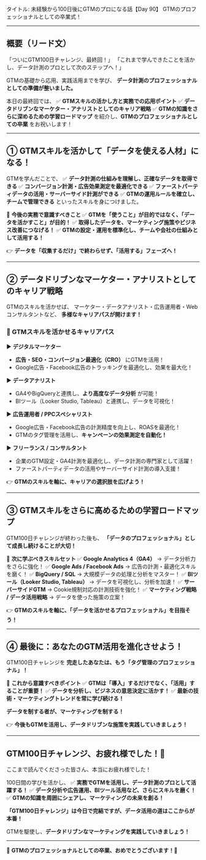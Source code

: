 タイトル: 未経験から100日後にGTMのプロになる話【Day 90】
GTMのプロフェッショナルとしての卒業式！

---

## **概要（リード文）**

「ついにGTM100日チャレンジ、最終回！」
「これまで学んできたことを活かし、データ計測のプロとして次のステップへ！」

GTMの基礎から応用、実践活用までを学び、
**データ計測のプロフェッショナルとしての準備が整いました。**

本日の最終回では、
✅ **GTMスキルの活かし方と実務での応用ポイント**
✅ **データドリブンなマーケター・アナリストとしてのキャリア戦略**
✅ **GTMの知識をさらに深めるための学習ロードマップ**
を紹介し、**GTMのプロフェッショナルとしての卒業** をお祝いします！

---

## **① GTMスキルを活かして「データを使える人材」になる！**

GTMを学んだことで、
✅ **データ計測の仕組みを理解し、正確なデータを取得できる**
✅ **コンバージョン計測・広告効果測定を最適化できる**
✅ **ファーストパーティデータの活用・サーバーサイド計測ができる**
✅ **GTMの運用ルールを確立し、チームで管理できる**
といったスキルを身につけました。

📌 **今後の実務で意識すべきこと**
✅ **GTMを「使うこと」が目的ではなく、「データを活かすこと」が目的！**
✅ **取得したデータを、マーケティング施策やビジネス改善につなげる！**
✅ **GTMの設定・運用を標準化し、チームや会社の仕組みとして活用する！**

👉 **データを「収集するだけ」で終わらせず、「活用する」フェーズへ！**

---

## **② データドリブンなマーケター・アナリストとしてのキャリア戦略**

GTMのスキルを活かせば、
マーケター・データアナリスト・広告運用者・Webコンサルタントなど、
**多様なキャリアパスが開けます！**

### **🔹 GTMスキルを活かせるキャリアパス**

▶ **デジタルマーケター**
- **広告・SEO・コンバージョン最適化（CRO）** にGTMを活用！
- Google広告・Facebook広告のトラッキングを最適化し、効果を最大化！

▶ **データアナリスト**
- GA4やBigQueryと連携し、**より高度なデータ分析** が可能！
- BIツール（Looker Studio, Tableau）と連携し、データを可視化！

▶ **広告運用者 / PPCスペシャリスト**
- Google広告・Facebook広告の計測精度を向上し、ROASを最適化！
- GTMのタグ管理を活用し、**キャンペーンの効果測定を自動化！**

▶ **フリーランス / コンサルタント**
- 企業のGTM設定・GA4計測を最適化し、データ計測の専門家として活躍！
- ファーストパーティデータの活用やサーバーサイド計測の導入支援！

👉 **GTMのスキルを軸に、キャリアの選択肢を広げよう！**

---

## **③ GTMスキルをさらに高めるための学習ロードマップ**

GTM100日チャレンジが終わった後も、
**「データのプロフェッショナル」として成長し続けることが大切！**

📌 **次に学ぶべきスキルセット**
✅ **Google Analytics 4（GA4）** → データ分析力をさらに強化！
✅ **Google Ads / Facebook Ads** → 広告の計測・最適化スキルを磨く！
✅ **BigQuery / SQL** → 大規模データの処理と分析をマスター！
✅ **BIツール（Looker Studio, Tableau）** → データを可視化し、分析を加速！
✅ **サーバーサイドGTM** → Cookie規制対応の計測技術を強化！
✅ **マーケティング戦略 / データ活用戦略** → データを使った施策の立案！

👉 **GTMのスキルを軸に、「データを活かせるプロフェッショナル」を目指そう！**

---

## **④ 最後に：あなたのGTM活用を進化させよう！**

GTM100日チャレンジを **完走したあなたは、もう「タグ管理のプロフェッショナル」！**

📌 **これから意識すべきポイント**
✅ **GTMは「導入」するだけでなく、「活用」することが重要！**
✅ **データを分析し、ビジネスの意思決定に活かす！**
✅ **最新の技術・マーケティングトレンドを常に学び続ける！**

**データを制する者が、マーケティングを制する！**

👉 **今後もGTMを活用し、データドリブンな施策を実践していきましょう！**

---

## **GTM100日チャレンジ、お疲れ様でした！🎉**

ここまで読んでくださった皆さん、本当にお疲れ様でした！

100日間の学びを活かし、
✅ **実務でGTMを活用し、データ計測のプロとして活躍する！**
✅ **データ分析や広告運用、BIツール活用など、さらにスキルを磨く！**
✅ **GTMの知識を周囲にシェアし、マーケティングの未来を創る！**

**「GTM100日チャレンジ」は今日で完結ですが、データ活用の道はここからが本番！**

GTMを駆使し、**データドリブンなマーケティングを実践していきましょう！**

---

🎊 **GTMのプロフェッショナルとしての卒業、おめでとうございます！🎊**

